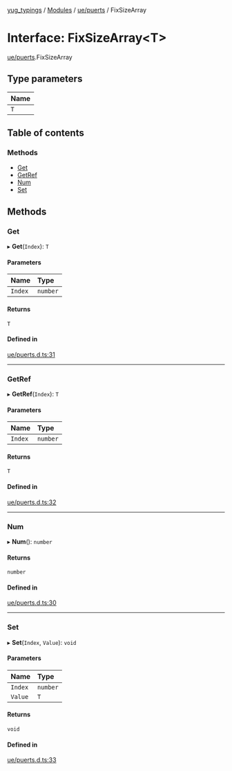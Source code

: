 [yug_typings](../README.md) / [Modules](../modules.md) / [ue/puerts](../modules/ue_puerts.md) / FixSizeArray

# Interface: FixSizeArray<T\>

[ue/puerts](../modules/ue_puerts.md).FixSizeArray

## Type parameters

| Name |
| :------ |
| `T` |

## Table of contents

### Methods

- [Get](ue_puerts.FixSizeArray.md#get)
- [GetRef](ue_puerts.FixSizeArray.md#getref)
- [Num](ue_puerts.FixSizeArray.md#num)
- [Set](ue_puerts.FixSizeArray.md#set)

## Methods

### Get

▸ **Get**(`Index`): `T`

#### Parameters

| Name | Type |
| :------ | :------ |
| `Index` | `number` |

#### Returns

`T`

#### Defined in

[ue/puerts.d.ts:31](https://github.com/YugMetaverse/yug_typings/blob/b7d9b19/ue/puerts.d.ts#L31)

___

### GetRef

▸ **GetRef**(`Index`): `T`

#### Parameters

| Name | Type |
| :------ | :------ |
| `Index` | `number` |

#### Returns

`T`

#### Defined in

[ue/puerts.d.ts:32](https://github.com/YugMetaverse/yug_typings/blob/b7d9b19/ue/puerts.d.ts#L32)

___

### Num

▸ **Num**(): `number`

#### Returns

`number`

#### Defined in

[ue/puerts.d.ts:30](https://github.com/YugMetaverse/yug_typings/blob/b7d9b19/ue/puerts.d.ts#L30)

___

### Set

▸ **Set**(`Index`, `Value`): `void`

#### Parameters

| Name | Type |
| :------ | :------ |
| `Index` | `number` |
| `Value` | `T` |

#### Returns

`void`

#### Defined in

[ue/puerts.d.ts:33](https://github.com/YugMetaverse/yug_typings/blob/b7d9b19/ue/puerts.d.ts#L33)
